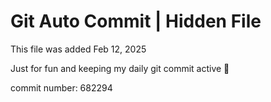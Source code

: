 # Git Auto Commit | Hidden File

This file was added Feb 12, 2025

Just for fun and keeping my daily git commit active 🤪

commit number: 682294
